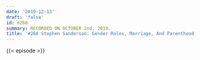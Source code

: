 ```yaml
---
date: '2019-12-13'
draft: 'false'
id: e268
summary: RECORDED ON OCTOBER 2nd, 2019.
title: '#268 Stephen Sanderson: Gender Roles, Marriage, And Parenthood Across Societies'
---
```

{{< episode >}}
